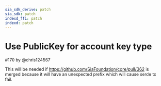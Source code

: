 ```yaml
---
sia_sdk_derive: patch
sia_sdk: patch
indexd_ffi: patch
indexd: patch
---
```


# Use PublicKey for account key type

#170 by @chris124567

This will be needed if https://github.com/SiaFoundation/core/pull/362 is merged because it will have an unexpected prefix which will cause serde to fail.
